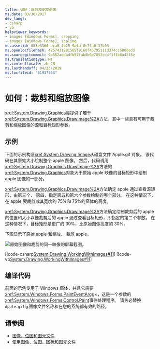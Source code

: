 ```yaml
---
title: 如何：裁剪和缩放图像
ms.date: 03/30/2017
dev_langs:
- csharp
- vb
helpviewer_keywords:
- images [Windows Forms], cropping
- images [Windows Forms], scaling
ms.assetid: 053e3360-bca0-4b25-9afa-0e77a6f17b03
ms.openlocfilehash: 4257431881565f9160f45795111d374cc680dedd
ms.sourcegitcommit: 9b552addadfb57fab0b9e7852ed4f1f1b8a42f8e
ms.translationtype: MT
ms.contentlocale: zh-CN
ms.lasthandoff: 04/23/2019
ms.locfileid: "61937563"
---
```

# <a name="how-to-crop-and-scale-images"></a>如何：裁剪和缩放图像
<xref:System.Drawing.Graphics>类提供了若干<xref:System.Drawing.Graphics.DrawImage%2A>方法，其中一些具有可用于裁剪和缩放图像的源和目标矩形参数。  
  
## <a name="example"></a>示例  
 下面的示例构造<xref:System.Drawing.Image>从磁盘文件 Apple.gif 对象。 该代码在其原始大小绘制整个 apple 图像。 然后，代码调用<xref:System.Drawing.Graphics.DrawImage%2A>方法的<xref:System.Drawing.Graphics>对象大于原始 apple 映像的目标矩形中绘制 apple 图像的一部分。  
  
 <xref:System.Drawing.Graphics.DrawImage%2A>方法确定 apple 通过查看源矩形，由第三个、 第四，指定第五和第六个参数绘制的哪个部分。 在这种情况下，在 apple 要裁剪成其宽度的 75%和 75%的窗体的高度。  
  
 <xref:System.Drawing.Graphics.DrawImage%2A>方法确定绘制裁剪后的 apple 的位置和大小以便裁剪后的 apple 通过查看目标矩形，即指定的第二个参数。 在这种情况下，目标矩形是更广的 30%，比原始图像高度的 30%。  
  
 下图显示了原始 apple 和缩放、 裁剪 apple。  
  
 ![原始图像和裁剪的同一映像的屏幕截图。](./media/how-to-crop-and-scale-images/original-image-cropped-image.png)  
  
 [!code-csharp[System.Drawing.WorkingWithImages#11](~/samples/snippets/csharp/VS_Snippets_Winforms/System.Drawing.WorkingWithImages/CS/Class1.cs#11)]
 [!code-vb[System.Drawing.WorkingWithImages#11](~/samples/snippets/visualbasic/VS_Snippets_Winforms/System.Drawing.WorkingWithImages/VB/Class1.vb#11)]  
  
## <a name="compiling-the-code"></a>编译代码  
 前面的示例专用于 Windows 窗体，并且它需要<xref:System.Windows.Forms.PaintEventArgs> `e`，这是一个参数的<xref:System.Windows.Forms.Control.Paint>事件处理程序。 请务必替换`Apple.gif`与图像文件名称和在您的系统都有效的路径。  
  
## <a name="see-also"></a>请参阅

- [图像、位图和图元文件](images-bitmaps-and-metafiles.md)
- [使用图像、位图、图标和图元文件](working-with-images-bitmaps-icons-and-metafiles.md)
